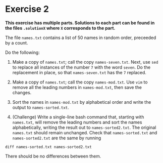 # Exercise 2

**This exercise has multiple parts. Solutions to each part can be found in the files `.solutionX` where `X` corresponds to the part.**

The file `names.txt` contains a list of 50 names in random order, preceeded by a count.

Do the following:

1. Make a copy of `names.txt`; call the copy `names-seven.txt`. Next, use `sed` to replace all instances of the number `7` with the word `seven`. Do the replacement in place, so that `names-seven.txt` has the `7` replaced.

2. Make a copy of `names.txt`; call the copy `names-mod.txt`. Use `vim` to remove all the leading numbers in `names-mod.txt`, then save the changes.

3. Sort the names in `names-mod.txt` by alphabetical order and write the output to `names-sorted.txt`.

4. (Challenge) Write a single-line bash command that, starting with `names.txt`, will remove the leading numbers and sort the names alphabetically, writing the result out to `names-sorted2.txt`. The original `names.txt` should remain unchanged. Check that `names-sorted.txt` and `names-sorted2.txt` are the same by running
  ```
  diff names-sorted.txt names-sorted2.txt
  ```
  There should be no differences between them.
